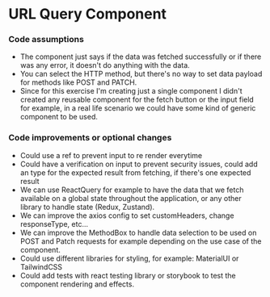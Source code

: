 # URL Query Component

### Code assumptions

- The component just says if the data was fetched successfully or if there was any error, it doesn't do anything with the data.
- You can select the HTTP method, but there's no way to set data payload for methods like POST and PATCH.
- Since for this exercise I'm creating just a single component I didn't created any reusable component for the fetch button or the input field for example, in a real life scenario we could have some kind of generic component to be used.

### Code improvements or optional changes

- Could use a ref to prevent input to re render everytime
- Could have a verification on input to prevent security issues, could add an type for the expected result from fetching, if there's one expected result
- We can use ReactQuery for example to have the data that we fetch available on a global state throughout the application, or any other library to handle state (Redux, Zustand).
- We can improve the axios config to set customHeaders, change responseType, etc...
- We can improve the MethodBox to handle data selection to be used on POST and Patch requests for example depending on the use case of the component.
- Could use different libraries for styling, for example: MaterialUI or TailwindCSS
- Could add tests with react testing library or storybook to test the component rendering and effects.

